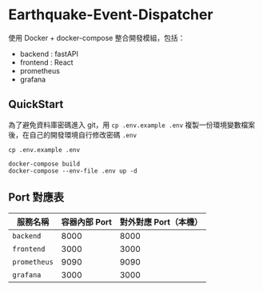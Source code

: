 # Earthquake-Event-Dispatcher

使用 Docker + docker-compose 整合開發模組，包括：

- backend : fastAPI
- frontend : React
- prometheus
- grafana

## QuickStart

為了避免資料庫密碼進入 git，用 `cp .env.example .env` 複製一份環境變數檔案後，在自己的開發環境自行修改密碼 `.env` 
```
cp .env.example .env

docker-compose build
docker-compose --env-file .env up -d
```

## Port 對應表

| 服務名稱       | 容器內部 Port | 對外對應 Port（本機） |
|----------------|----------------|------------------------|
| `backend`      | 8000           | 8000                   |
| `frontend`     | 3000           | 3000                   |
| `prometheus`   | 9090           | 9090                   |
| `grafana`      | 3000           | 3000                   |
